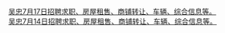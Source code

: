   
[吴忠7月17日招聘求职、房屋租售、商铺转让、车辆、综合信息等。](http://www.dianyue.me/archives/434/0syu8bnm99r7tb1i/)  
[吴忠7月14日招聘求职、房屋租售、商铺转让、车辆、综合信息等。](http://www.dianyue.me/archives/396/ljgvvhbyxtz9k950/)